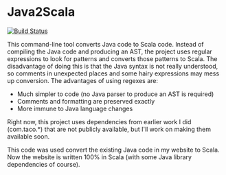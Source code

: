 # Java2Scala

[![Build Status](https://travis-ci.org/jtsay362/Java2Scala.png?branch=master)](https://travis-ci.org/jtsay362/Java2Scala)

This command-line tool converts Java code to Scala code. Instead of compiling the Java code and producing an AST, the project uses regular expressions to look for patterns and converts those patterns to Scala. The disadvantage of doing this is that the Java syntax is not really understood, so comments in unexpected places and some hairy expressions may mess up conversion. The advantages of using regexes are:

<ul>
<li>Much simpler to code (no Java parser to produce an AST is required)</li>
<li>Comments and formatting are preserved exactly</li>
<li> More immune to Java language changes</li>
</ul>

Right now, this project uses dependencies from earlier work I did (com.taco.*) that are not publicly available, but I'll work on making them available soon.

This code was used convert the existing Java code in my website to Scala. Now the website is written 100% in Scala (with some Java library dependencies of course).

